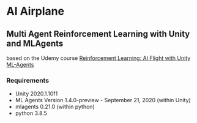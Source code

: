 # AI Airplane
## Multi Agent Reinforcement Learning with Unity and MLAgents

based on the Udemy course [Reinforcement Learning: AI Flight with Unity ML-Agents](https://www.udemy.com/course/ai-flight/)

### Requirements
- Unity 2020.1.10f1
- ML Agents Version 1.4.0-preview - September 21, 2020 (within Unity)
- mlagents 0.21.0 (within python)
- python 3.8.5